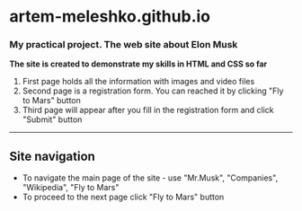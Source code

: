 # artem-meleshko.github.io
### My practical project. The web site about Elon Musk
**The site is created to demonstrate my skills in HTML and CSS so far**
1. First page holds all the information with images and video files
2. Second page is a registration form. You can reached it by clicking "Fly to Mars" button
3. Third page will appear after you fill in the registration form and click "Submit" button
___
## Site navigation
- To navigate the main page of the site - use "Mr.Musk", "Companies", "Wikipedia", "Fly to Mars"
- To proceed to the next page click "Fly to Mars" button
